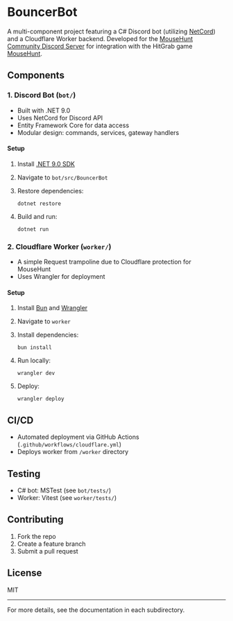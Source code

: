 # BouncerBot

A multi-component project featuring a C# Discord bot (utilizing [NetCord](https://www.netcord.dev)) and a Cloudflare Worker backend. Developed for the [MouseHunt Community Discord Server](https://discordapp.com/invite/Ya9zEdk) for integration with the HitGrab game [MouseHunt](https://www.mousehuntgame.com/).

## Components

### 1. Discord Bot (`bot/`)

- Built with .NET 9.0
- Uses NetCord for Discord API
- Entity Framework Core for data access
- Modular design: commands, services, gateway handlers

#### Setup

1. Install [.NET 9.0 SDK](https://dotnet.microsoft.com/download)
2. Navigate to `bot/src/BouncerBot`
3. Restore dependencies:

   ```pwsh
   dotnet restore
   ```

4. Build and run:

   ```pwsh
   dotnet run
   ```

### 2. Cloudflare Worker (`worker/`)

- A simple Request trampoline due to Cloudflare protection for MouseHunt
- Uses Wrangler for deployment

#### Setup

1. Install [Bun](https://bun.sh/) and [Wrangler](https://developers.cloudflare.com/workers/wrangler/)
2. Navigate to `worker`
3. Install dependencies:

   ```pwsh
   bun install
   ```

4. Run locally:

   ```pwsh
   wrangler dev
   ```

5. Deploy:

   ```pwsh
   wrangler deploy
   ```

## CI/CD

- Automated deployment via GitHub Actions (`.github/workflows/cloudflare.yml`)
- Deploys worker from `/worker` directory

## Testing

- C# bot: MSTest (see `bot/tests/`)
- Worker: Vitest (see `worker/tests/`)

## Contributing

1. Fork the repo
2. Create a feature branch
3. Submit a pull request

## License

MIT

---

For more details, see the documentation in each subdirectory.
